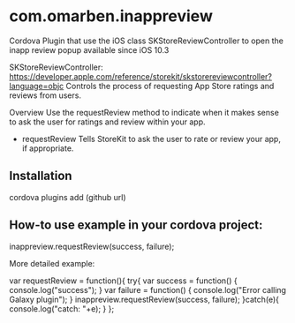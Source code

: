 # com.omarben.inappreview
Cordova Plugin that use the iOS class SKStore​Review​Controller to open the inapp review popup available since iOS 10.3



SKStore​Review​Controller: https://developer.apple.com/reference/storekit/skstorereviewcontroller?language=objc 
Controls the process of requesting App Store ratings and reviews from users.

Overview
Use the request​Review method to indicate when it makes sense to ask the user for ratings and review within your app.

+ request​Review
Tells StoreKit to ask the user to rate or review your app, if appropriate.




## Installation

cordova plugins add (github url)




## How-to use example in your cordova project:

inappreview.requestReview(success, failure);


More detailed example:

var requestReview = function(){
  try{
    var success = function() {
        console.log("success");
    }
    var failure = function() {
        console.log("Error calling Galaxy plugin");
    }
    inappreview.requestReview(success, failure);
  }catch(e){
    console.log("catch: "+e);
  }
};
